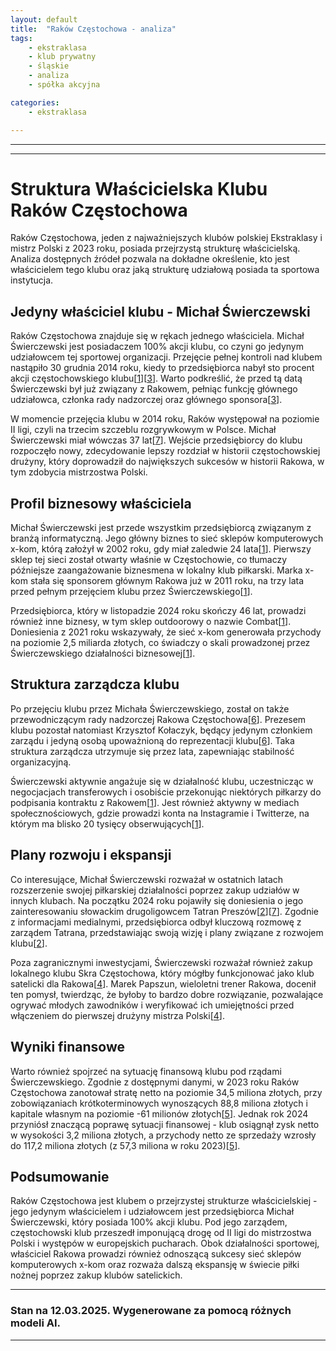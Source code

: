 ```yaml
---
layout: default
title:  "Raków Częstochowa - analiza"
tags: 
    - ekstraklasa
    - klub prywatny
    - śląskie
    - analiza
    - spółka akcyjna

categories:
    - ekstraklasa

---
```


[1]: https://gol24.pl/kim-jest-wlasciciel-rakowa-czestochowa-michal-swierczewski-ma-kapital-i-plan-w-osiem-lat-zbudowal-potege/ar/c2-17822583  
[2]: https://transfery.info/aktualnosci/wlasciciel-rakowa-czestochowa-gotowy-zainwestowac-w-nowy-klub-oczekiwanie-na-decyzje-rady-miasta/202419  
[3]: https://sportowefakty.wp.pl/pilka-nozna/491287/rakow-czestochowa-ma-nowego-wlasciciela  
[4]: https://transfery.info/aktualnosci/wlasciciel-rakowa-czestochowa-kupi-klub-satelicki-to-byloby-bardzo-dobre-rozwiazanie/231989  
[5]: https://aleo.com/pl/firma/rks-rakow-czestochowa-spolka-akcyjna  
[6]: https://rakow.com/aktualnosci/zmiany-w-strukturach-wlascicielskich-rks-u-rakow-2691  
[7]: https://sportowefakty.wp.pl/pilka-nozna/1100656/wlasciciel-rakowa-z-kolejna-inwestycja-chce-kupic-zagraniczny-klub  
[8]: https://pl.wikipedia.org/wiki/Rak%C3%B3w_Cz%C4%99stochowa  
[9]: https://rakow.com/wladze-klubu-279  
[10]: https://rejestr.io/krs/392197/rks-rakow-czestochowa  
[11]: https://pliki.rakow.com/files/Sprawozdanie_finansowe_za_rok_20211644852285.pdf  
[12]: https://www.youtube.com/watch?v=A_-QwUf00tg  
[13]: https://przegladsportowy.onet.pl/pilka-nozna/ekstraklasa/wlasciciel-rakowa-opublikowal-wazny-komunikat-wycofal-sie-z-deklaracji/08zf3nz  
[14]: https://rejestr.io/krs/392197/rks-rakow-czestochowa/powiazania  
[15]: https://www.money.pl/gospodarka/michal-swierczewski-sylwetka-6695109959224128a.html  
[16]: https://rakow.com  
[17]: https://sport.tvp.pl/76735856/wlasciciel-rakowa-mial-racje-stali-sie-ligowym-sredniakiem  
[18]: https://www.bizraport.pl/krs/0000392197/rks-rakow-czestochowa-spolka-akcyjna  
[19]: https://sport.tvp.pl/69909662/michal-swierczewski-wlasciciel-rakowa-czestochowa-prowadzi-biznes-z-quebonafide  
[20]: https://sport.tvp.pl/71393811/niezbednik-kibica-pko-ekstraklasy-rakow-czestochowa-kadra-transfery-typy-na-sezon-202324  

---
---

# Struktura Właścicielska Klubu Raków Częstochowa

Raków Częstochowa, jeden z najważniejszych klubów polskiej Ekstraklasy i mistrz Polski z 2023 roku, posiada przejrzystą strukturę właścicielską. Analiza dostępnych źródeł pozwala na dokładne określenie, kto jest właścicielem tego klubu oraz jaką strukturę udziałową posiada ta sportowa instytucja.

## Jedyny właściciel klubu - Michał Świerczewski

Raków Częstochowa znajduje się w rękach jednego właściciela. Michał Świerczewski jest posiadaczem 100% akcji klubu, co czyni go jedynym udziałowcem tej sportowej organizacji. Przejęcie pełnej kontroli nad klubem nastąpiło 30 grudnia 2014 roku, kiedy to przedsiębiorca nabył sto procent akcji częstochowskiego klubu\[[1]\]\[[3]\]. Warto podkreślić, że przed tą datą Świerczewski był już związany z Rakowem, pełniąc funkcję głównego udziałowca, członka rady nadzorczej oraz głównego sponsora\[[3]\].

W momencie przejęcia klubu w 2014 roku, Raków występował na poziomie II ligi, czyli na trzecim szczeblu rozgrywkowym w Polsce. Michał Świerczewski miał wówczas 37 lat\[[7]\]. Wejście przedsiębiorcy do klubu rozpoczęło nowy, zdecydowanie lepszy rozdział w historii częstochowskiej drużyny, który doprowadził do największych sukcesów w historii Rakowa, w tym zdobycia mistrzostwa Polski.

## Profil biznesowy właściciela

Michał Świerczewski jest przede wszystkim przedsiębiorcą związanym z branżą informatyczną. Jego główny biznes to sieć sklepów komputerowych x-kom, którą założył w 2002 roku, gdy miał zaledwie 24 lata\[[1]\]. Pierwszy sklep tej sieci został otwarty właśnie w Częstochowie, co tłumaczy późniejsze zaangażowanie biznesmena w lokalny klub piłkarski. Marka x-kom stała się sponsorem głównym Rakowa już w 2011 roku, na trzy lata przed pełnym przejęciem klubu przez Świerczewskiego\[[1]\].

Przedsiębiorca, który w listopadzie 2024 roku skończy 46 lat, prowadzi również inne biznesy, w tym sklep outdoorowy o nazwie Combat\[[1]\]. Doniesienia z 2021 roku wskazywały, że sieć x-kom generowała przychody na poziomie 2,5 miliarda złotych, co świadczy o skali prowadzonej przez Świerczewskiego działalności biznesowej\[[1]\].

## Struktura zarządcza klubu

Po przejęciu klubu przez Michała Świerczewskiego, został on także przewodniczącym rady nadzorczej Rakowa Częstochowa\[[6]\]. Prezesem klubu pozostał natomiast Krzysztof Kołaczyk, będący jedynym członkiem zarządu i jedyną osobą upoważnioną do reprezentacji klubu\[[6]\]. Taka struktura zarządcza utrzymuje się przez lata, zapewniając stabilność organizacyjną.

Świerczewski aktywnie angażuje się w działalność klubu, uczestnicząc w negocjacjach transferowych i osobiście przekonując niektórych piłkarzy do podpisania kontraktu z Rakowem\[[1]\]. Jest również aktywny w mediach społecznościowych, gdzie prowadzi konta na Instagramie i Twitterze, na którym ma blisko 20 tysięcy obserwujących\[[1]\].

## Plany rozwoju i ekspansji

Co interesujące, Michał Świerczewski rozważał w ostatnich latach rozszerzenie swojej piłkarskiej działalności poprzez zakup udziałów w innych klubach. Na początku 2024 roku pojawiły się doniesienia o jego zainteresowaniu słowackim drugoligowcem Tatran Preszów\[[2]\]\[[7]\]. Zgodnie z informacjami medialnymi, przedsiębiorca odbył kluczową rozmowę z zarządem Tatrana, przedstawiając swoją wizję i plany związane z rozwojem klubu\[[2]\].

Poza zagranicznymi inwestycjami, Świerczewski rozważał również zakup lokalnego klubu Skra Częstochowa, który mógłby funkcjonować jako klub satelicki dla Rakowa\[[4]\]. Marek Papszun, wieloletni trener Rakowa, docenił ten pomysł, twierdząc, że byłoby to bardzo dobre rozwiązanie, pozwalające ogrywać młodych zawodników i weryfikować ich umiejętności przed włączeniem do pierwszej drużyny mistrza Polski\[[4]\].

## Wyniki finansowe

Warto również spojrzeć na sytuację finansową klubu pod rządami Świerczewskiego. Zgodnie z dostępnymi danymi, w 2023 roku Raków Częstochowa zanotował stratę netto na poziomie 34,5 miliona złotych, przy zobowiązaniach krótkoterminowych wynoszących 88,8 miliona złotych i kapitale własnym na poziomie -61 milionów złotych\[[5]\]. Jednak rok 2024 przyniósł znaczącą poprawę sytuacji finansowej - klub osiągnął zysk netto w wysokości 3,2 miliona złotych, a przychody netto ze sprzedaży wzrosły do 117,2 miliona złotych (z 57,3 miliona w roku 2023)\[[5]\].

## Podsumowanie

Raków Częstochowa jest klubem o przejrzystej strukturze właścicielskiej - jego jedynym właścicielem i udziałowcem jest przedsiębiorca Michał Świerczewski, który posiada 100% akcji klubu. Pod jego zarządem, częstochowski klub przeszedł imponującą drogę od II ligi do mistrzostwa Polski i występów w europejskich pucharach. Obok działalności sportowej, właściciel Rakowa prowadzi również odnoszącą sukcesy sieć sklepów komputerowych x-kom oraz rozważa dalszą ekspansję w świecie piłki nożnej poprzez zakup klubów satelickich.

--- 

### Stan na 12.03.2025. Wygenerowane za pomocą różnych modeli AI.
---
